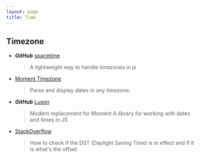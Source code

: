 ```yaml
---
layout: page
title: Time
---
```


## Timezone

* ***GitHub*** [spacetime](https://github.com/smallwins/spacetime)
  > A lightweight way to handle timezones in js

* [Moment Timezone](http://momentjs.com/timezone/)
  > Parse and display dates in any timezone.

* ***GitHub*** [Luxon](https://github.com/moment/luxon)
  > Modern replacement for Moment
  > A library for working with dates and times in JS

* [StackOverflow](http://stackoverflow.com/questions/11887934/how-to-check-if-the-dst-daylight-saving-time-is-in-effect-and-if-it-is-whats)
  > How to check if the DST (Daylight Saving Time) is in effect and if it is what's the offset
